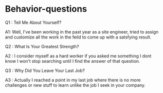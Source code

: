 # Behavior-questions

Q1 : Tell Me About Yourself?

A1: Well, I've been working in the past year as a site engineer, tried to assign and customize all the work in the feild to come up with a satsfying result.

Q2 : What Is Your Greatest Strength?

A2 : I consider myself as a hard worker if you asked me something I dont know I won't stop searching until I find the answer of that question.

Q3 : Why Did You Leave Your Last Job?

A3 : Actually I reached a point in my last job where there is no more challenges or new stuff to learn unlike the job I seek in your company.